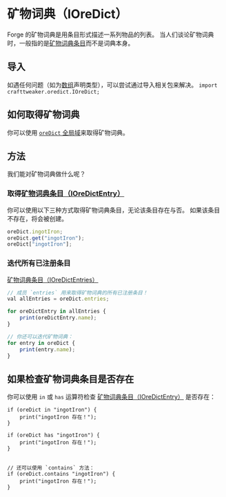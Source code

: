 # 矿物词典（IOreDict）

Forge 的矿物词典是用条目形式描述一系列物品的列表。
当人们谈论矿物词典时，一般指的是[矿物词典条目](IOreDictEntry)而不是词典本身。

## 导入

如遇任何问题（如为[数组](/AdvancedFunctions/Arrays_and_Loops)声明类型），可以尝试通过导入相关包来解决。
`import crafttweaker.oredict.IOreDict;`

## 如何取得矿物词典

你可以使用 [`oreDict` 全局域](/Vanilla/Global_Functions)来取得矿物词典。

## 方法

我们能对矿物词典做什么呢？

### 取得[矿物词典条目（IOreDictEntry）](IOreDictEntry)

你可以使用以下三种方式取得矿物词典条目，无论该条目存在与否。
如果该条目不存在，将会被创建。

``` js
oreDict.ingotIron;
oreDict.get("ingotIron");
oreDict["ingotIron"];
```

### 迭代所有已注册条目

[矿物词典条目（IOreDictEntries）](IOreDictEntry)
``` js
// 成员 `entries` 用来取得矿物词典的所有已注册条目！
val allEntries = oreDict.entries;

for oreDictEntry in allEntries {
	print(oreDictEntry.name);
}

// 你还可以迭代矿物词典：
for entry in oreDict {
	print(entry.name);
}

```

## 如果检查矿物词典条目是否存在

你可以使用 `in` 或 `has` 运算符检查 [矿物词典条目（IOreDictEntry）](IOreDictEntry) 是否存在：
```
if (oreDict in "ingotIron") {
	print("ingotIron 存在！");
}

if (oreDict has "ingotIron") {
	print("ingotIron 存在！");
}


// 还可以使用 `contains` 方法：
if (oreDict.contains "ingotIron") {
	print("ingotIron 存在！");
}
```
